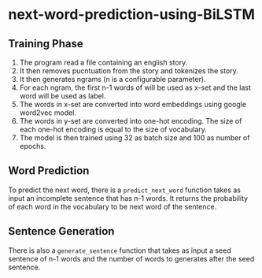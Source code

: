 # next-word-prediction-using-BiLSTM
## Training Phase
1. The program read a file containing an english story.
2. It then removes pucntuation from the story and tokenizes the story.
3. It then generates ngrams (n is a configurable parameter).
4. For each ngram, the first n-1 words of will be used as x-set and the last word will be used as label.
5. The words in x-set are converted into word embeddings using google word2vec model.
6. The words in y-set are converted into one-hot encoding. The size of each one-hot encoding is equal to the size of vocabulary.
7. The model is then trained using 32 as batch size and 100 as number of epochs.

## Word Prediction
To predict the next word, there is a `predict_next_word` function takes as input an incomplete sentence that has n-1 words. It returns the probability of each word in the 
vocabulary to be next word of the sentence.

## Sentence Generation
There is also a `generate_sentence` function that takes as input a seed sentence of n-1 words and the number of words to generates after the seed sentence.
